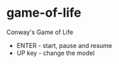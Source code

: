 # game-of-life
Conway's Game of Life

- ENTER    - start, pause and resume
- UP key   - change the model
